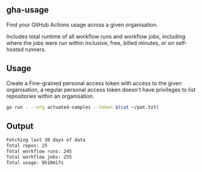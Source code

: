 ## gha-usage

Find your GitHub Actions usage across a given organisation.

Includes total runtime of all workflow runs and workflow jobs, including where the jobs were run within inclusive, free, billed minutes, or on self-hosted runners.

## Usage

Create a Fine-grained personal access token with access to the given organisation, a regular personal access token doesn't have privileges to list repositories within an organisation.

```bash
go run . --org actuated-samples --token $(cat ~/pat.txt)
```

## Output

```bash
Fetching last 30 days of data
Total repos: 25
Total workflow runs: 245
Total workflow jobs: 255
Total usage: 9h10m17s
```

